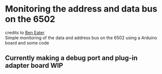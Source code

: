 # Monitoring the address and data bus on the 6502 
credits to [Ben Eater](https://github.com/beneater)  
Simple monitoring of the data and address bus on the 6502 using a Arduino board and some code   
## Currently making a debug port and plug-in adapter board WIP

